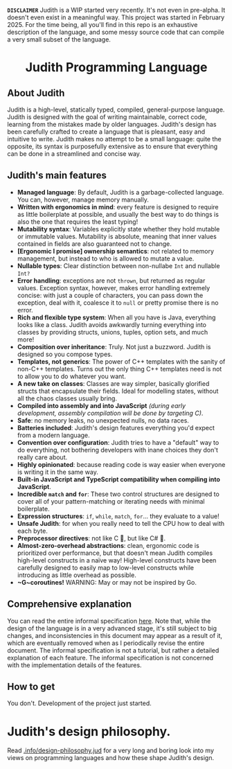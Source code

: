 **`DISCLAIMER`** Judith is a WIP started very recently. It's not even in pre-alpha. It doesn't even exist in a meaningful way. This project was started in February 2025. For the time being, all you'll find in this repo is an exhaustive description of the language, and some messy source code that can compile a very small subset of the language.

<div align="center">
  <h1>Judith Programming Language</h1>
</div>

## About Judith
Judith is a high-level, statically typed, compiled, general-purpose language. Judith is designed with the goal of writing maintainable, correct code, learning from the mistakes made by older languages. Judith's design has been carefully crafted to create a language that is pleasant, easy and intuitive to write. Judith makes no attempt to be a small language: quite the opposite, its syntax is purposefully extensive as to ensure that everything can be done in a streamlined and concise way.

## Judith's main features

- **Managed language**: By default, Judith is a garbage-collected language. You can, however, manage memory manually.
- **Written with ergonomics in mind**: every feature is designed to require as little boilerplate at possible, and usually the best way to do things is also the one that requires the least typing!
- **Mutability syntax**: Variables explicitly state whether they hold mutable or immutable values. Mutability is absolute, meaning that inner values contained in fields are also guaranteed not to change.
- **[Ergonomic I promise] ownership semantics**: not related to memory management, but instead to who is allowed to mutate a value.
- **Nullable types**: Clear distinction between non-nullabe `Int` and nullable `Int?`
- **Error handling**: exceptions are not `thrown`, but returned as regular values. Exception syntax, however, makes error handling extremely concise: with just a couple of characters, you can pass down the exception, deal with it, coalesce it to `null` or pretty promise there is no error.
- **Rich and flexible type system**: When all you have is Java, everything looks like a class. Judith avoids awkwardly turning everything into classes by providing structs, unions, tuples, option sets, and much more!
- **Composition over inheritance**: Truly. Not just a buzzword. Judith is designed so you compose types.
- **Templates, not generics**: The power of C++ templates with the sanity of non-C++ templates. Turns out the only thing C++ templates need is not to allow you to do whatever you want.
- **A new take on classes**: Classes are way simpler, basically glorified structs that encapsulate their fields. Ideal for modelling states, without all the chaos classes usually bring.
- **Compiled into assembly and into JavaScript** _(during early development, assembly compilation will be done by targeting C)_.
- **Safe**: no memory leaks, no unexpected nulls, no data races.
- **Batteries included**: Judith's design features everything you'd expect from a modern language.
- **Convention over configuration**: Judith tries to have a "default" way to do everything, not bothering developers with inane choices they don't really care about.
- **Highly opinionated**: because reading code is way easier when everyone is writing it in the same way.
- **Built-in JavaScript and TypeScript compatibility when compiling into JavaScript**.
- **Incredible `match` and `for`**: These two control structures are designed to cover all of your pattern-matching or iterating needs with minimal boilerplate.
- **Expression structures**: `if`, `while`, `match`, `for`... they evaluate to a value!
- **Unsafe Judith**: for when you really need to tell the CPU how to deal with each byte.
- **Preprocessor directives**: not like C 🤮, but like C# 🥰.
- **Almost-zero-overhead abstractions**: clean, ergonomic code is prioritized over performance, but that doesn't mean Judith compiles high-level constructs in a naïve way! High-level constructs have been carefully designed to easily map to low-level constructs while introducing as little overhead as possible.
- **~G~coroutines!** WARNING: May or may not be inspired by Go.

## Comprehensive explanation
You can read the entire informal specification [here](.info/spec.md). Note that, while the design of the language is in a very advanced stage, it's still subject to big changes, and inconsistencies in this document may appear as a result of it, which are eventually removed when as I periodically revise the entire document. The informal specification is not a tutorial, but rather a detailed explanation of each feature. The informal specification is not concerned with the implementation details of the features.

## How to get
You don't. Development of the project just started.

# Judith's design philosophy.
Read [.info/design-philosophy.jud](.info/design-philosophy.md) for a very long and boring look into my views on programming languages and how these shape Judith's design.
